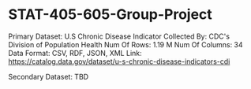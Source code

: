 # STAT-405-605-Group-Project

Primary Dataset: U.S Chronic Disease Indicator
Collected By: CDC's Division of Population Health
Num Of Rows: 1.19 M
Num Of Columns: 34
Data Format: CSV, RDF, JSON, XML
Link: https://catalog.data.gov/dataset/u-s-chronic-disease-indicators-cdi

Secondary Dataset: TBD


